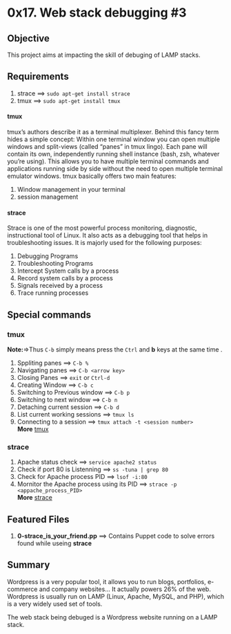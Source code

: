 # 0x17. Web stack debugging #3

## Objective
This project aims at impacting the skill of debuging of LAMP stacks.

## Requirements
1. strace ==> `sudo apt-get install strace`
2. tmux ==> `sudo apt-get install tmux`

#### tmux
tmux’s authors describe it as a terminal multiplexer. Behind this fancy term hides a simple concept: Within one terminal window you can open multiple windows and split-views (called “panes” in tmux lingo). Each pane will contain its own, independently running shell instance (bash, zsh, whatever you’re using). This allows you to have multiple terminal commands and applications running side by side without the need to open multiple terminal emulator windows.
tmux basically offers two main features:

1. Window management in your terminal
2. session management

#### strace
Strace is one of the most powerful process monitoring, diagnostic, instructional tool of Linux. It also acts as a debugging tool that helps in troubleshooting issues. It is majorly used for the following purposes:

1. Debugging Programs
2. Troubleshooting Programs
3. Intercept System calls by a process
4. Record system calls by a process
5. Signals received by a process
6. Trace running processes

## Special commands
### tmux
**Note:**=>Thus `C-b` simply means press the `Ctrl` and **b** keys at the same time  .
1. Sppliting panes ==> `C-b %`  
2. Navigating panes ==> `C-b <arrow key>`  
3. Closing Panes ==> `exit` or `Ctrl-d`  
4. Creating Window ==> `C-b c`  
5. Switching to Previous window ==> `C-b p`  
6. Switching to next window ==> `C-b n`  
7. Detaching current session ==> `C-b d`  
8. List current working sessions ==> `tmux ls`  
9. Connecting to a session ==> `tmux attach -t <session number>`  
**More** [tmux](https://www.hamvocke.com/blog/a-quick-and-easy-guide-to-tmux/)  

### strace
1. Apache status check ==> `service apache2 status`  
2. Check if port 80 is Listenning ==> `ss -tuna | grep 80`  
3. Check for Apache process PID ==> `lsof -i:80`  
4. Mornitor the Apache process using its PID ==> `strace -p <appache_process_PID>`  
**More** [strace](https://medium.com/@donjoedbest/how-i-resolved-an-http-500-error-with-tmux-and-strace-d429d46ebc79)

## Featured Files
1. **0-strace_is_your_friend.pp** ==> Contains Puppet code to solve errors found while useing **strace**

## Summary
Wordpress is a very popular tool, it allows you to run blogs, portfolios, e-commerce and company websites… It actually powers 26% of the web. Wordpress is usually run on LAMP (Linux, Apache, MySQL, and PHP), which is a very widely used set of tools.

The web stack being debuged is a Wordpress website running on a LAMP stack.
